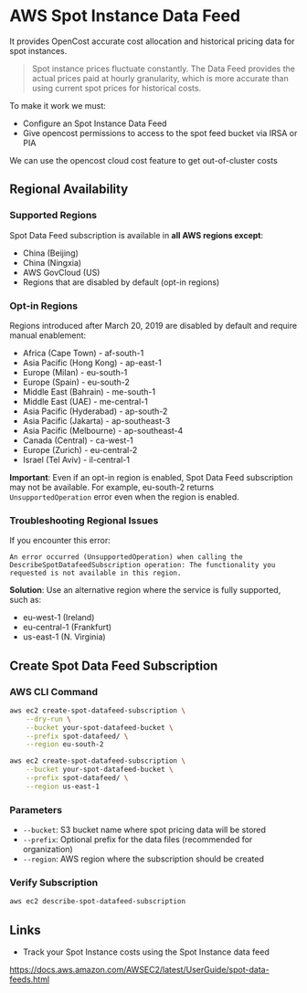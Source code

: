 # AWS Spot Instance Data Feed

It provides OpenCost accurate cost allocation and historical pricing data for spot instances.

> Spot instance prices fluctuate constantly. The Data Feed provides the actual prices paid at hourly granularity, which is more accurate than using current spot prices for historical costs.

To make it work we must:

- Configure an Spot Instance Data Feed
- Give opencost permissions to access to the spot feed bucket via IRSA or PIA

We can use the opencost cloud cost feature to get out-of-cluster costs

## Regional Availability

### Supported Regions

Spot Data Feed subscription is available in **all AWS regions except**:

- China (Beijing)
- China (Ningxia)
- AWS GovCloud (US)
- Regions that are disabled by default (opt-in regions)

### Opt-in Regions

Regions introduced after March 20, 2019 are disabled by default and require manual enablement:

- Africa (Cape Town) - af-south-1
- Asia Pacific (Hong Kong) - ap-east-1
- Europe (Milan) - eu-south-1
- Europe (Spain) - eu-south-2
- Middle East (Bahrain) - me-south-1
- Middle East (UAE) - me-central-1
- Asia Pacific (Hyderabad) - ap-south-2
- Asia Pacific (Jakarta) - ap-southeast-3
- Asia Pacific (Melbourne) - ap-southeast-4
- Canada (Central) - ca-west-1
- Europe (Zurich) - eu-central-2
- Israel (Tel Aviv) - il-central-1

**Important**: Even if an opt-in region is enabled, Spot Data Feed subscription may not be available. For example, eu-south-2 returns `UnsupportedOperation` error even when the region is enabled.

### Troubleshooting Regional Issues

If you encounter this error:

```
An error occurred (UnsupportedOperation) when calling the DescribeSpotDatafeedSubscription operation: The functionality you requested is not available in this region.
```

**Solution**: Use an alternative region where the service is fully supported, such as:

- eu-west-1 (Ireland)
- eu-central-1 (Frankfurt)
- us-east-1 (N. Virginia)

## Create Spot Data Feed Subscription

### AWS CLI Command

```bash
aws ec2 create-spot-datafeed-subscription \
    --dry-run \
    --bucket your-spot-datafeed-bucket \
    --prefix spot-datafeed/ \
    --region eu-south-2
```

```bash
aws ec2 create-spot-datafeed-subscription \
    --bucket your-spot-datafeed-bucket \
    --prefix spot-datafeed/ \
    --region us-east-1
```

### Parameters

- `--bucket`: S3 bucket name where spot pricing data will be stored
- `--prefix`: Optional prefix for the data files (recommended for organization)
- `--region`: AWS region where the subscription should be created

### Verify Subscription

```bash
aws ec2 describe-spot-datafeed-subscription
```

## Links

- Track your Spot Instance costs using the Spot Instance data feed

<https://docs.aws.amazon.com/AWSEC2/latest/UserGuide/spot-data-feeds.html>
